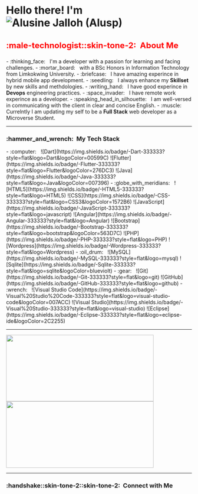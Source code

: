 <!---
Alusp/Alusp is a ✨ special ✨ repository because its `README.md` (this file) appears on your GitHub profile.
You can click the Preview link to take a look at your changes.
--->
<h1> Hello there! I'm  <img alt="Alusine Jalloh (Alusp)" src="https://ihttps://img.shields.io/badge/Alusine-Jalloh-brightgreen?style=for-the-badge&logoColor=white"> </h1>
<h3 style="font-size:22px;color:red"> :male-technologist::skin-tone-2: &nbsp;About Me </h3>
- :thinking_face: &nbsp; I'm a developer with a passion for learning and facing challenges.
- :mortar_board: &nbsp; with a BSc Honors in Information Technology from Limkokwing University.
- :briefcase: &nbsp; I have amazing experince in hybrid mobile app development.
- :seedling: &nbsp; I always enhance my <b>Skillset</b> by new skills and methdologies.
- :writing_hand: &nbsp; I have good experince in <b>Devops</b> engineering practices.
- :space_invader: &nbsp; I have remote work experince as a developer.
- :speaking_head_in_silhouette: &nbsp; I am well-versed in communicating with the client in clear and concise English.
- :muscle: &nbsp; Currelntly I am updating my self to be a <b>Full Stack</b> web developer as a Microverse Student.
<hr>
<h3> :hammer_and_wrench: &nbsp;My Tech Stack</h3>
- :computer: &nbsp;
  ![Dart](https://img.shields.io/badge/-Dart-333333?style=flat&logo=Dart&logoColor=00599C)
  ![Flutter](https://img.shields.io/badge/-Flutter-333333?style=flat&logo=Flutter&logoColor=276DC3)
  ![Java](https://img.shields.io/badge/-Java-333333?style=flat&logo=Java&logoColor=007396)
- :globe_with_meridians: &nbsp;
  ![HTML5](https://img.shields.io/badge/-HTML5-333333?style=flat&logo=HTML5)
  ![CSS](https://img.shields.io/badge/-CSS-333333?style=flat&logo=CSS3&logoColor=1572B6)
  ![JavaScript](https://img.shields.io/badge/-JavaScript-333333?style=flat&logo=javascript)
  ![Angular](https://img.shields.io/badge/-Angular-333333?style=flat&logo=Angular)
  ![Bootstrap](https://img.shields.io/badge/-Bootstrap-333333?style=flat&logo=bootstrap&logoColor=563D7C)
  ![PHP](https://img.shields.io/badge/-PHP-333333?style=flat&logo=PHP)
  ![Wordpress](https://img.shields.io/badge/-Wordpress-333333?style=flat&logo=Wordpress)
- :oil_drum: &nbsp;
  ![MySQL](https://img.shields.io/badge/-MySQL-333333?style=flat&logo=mysql)
  ![Sqlite](https://img.shields.io/badge/-Sqlite-333333?style=flat&logo=sqlite&logoColor=blueviolt)
- :gear: &nbsp;
  ![Git](https://img.shields.io/badge/-Git-333333?style=flat&logo=git)
  ![GitHub](https://img.shields.io/badge/-GitHub-333333?style=flat&logo=github)
- :wrench: &nbsp;
  ![Visual Studio Code](https://img.shields.io/badge/-Visual%20Studio%20Code-333333?style=flat&logo=visual-studio-code&logoColor=007ACC)
  ![Visual Studio](https://img.shields.io/badge/-Visual%20Studio-333333?style=flat&logo=visual-studio)
  ![Eclipse](https://img.shields.io/badge/-Eclipse-333333?style=flat&logo=eclipse-ide&logoColor=2C2255)
<hr>
<a href="https://github.com/Alusp">
  <img height="180em" width="400em" src="https://github-readme-stats.vercel.app/api?username=Alusp&theme=buefy&show_icons=true" />
  <img height="180em" width="400em" src="https://github-readme-stats.vercel.app/api/top-langs/?username=Alusp&theme=buefy&layout=compact" />
</a>
<hr>
<h3> :handshake::skin-tone-2::skin-tone-2: &nbsp;Connect with Me </h3>
 
